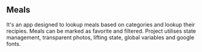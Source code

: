 ## Meals
It's an app designed to lookup meals based on categories and lookup their recipies. Meals can be marked as favorite and filtered. Project utilises state management, transparent photos, lifting state, global variables and google fonts.

